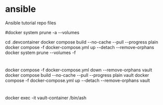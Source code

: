 # ansible
Ansible tutorial repo files

#docker system prune -a --volumes

cd .devcontainer
docker compose build --no-cache --pull --progress plain
docker compose -f docker-compose.yml up --detach --remove-orphans
docker system prune --volumes -f

#

docker compose -f docker-compose.yml down --remove-orphans vault
docker compose build --no-cache --pull --progress plain vault
docker compose -f docker-compose.yml up --detach --remove-orphans vault

#

docker exec -it vault-container /bin/ash